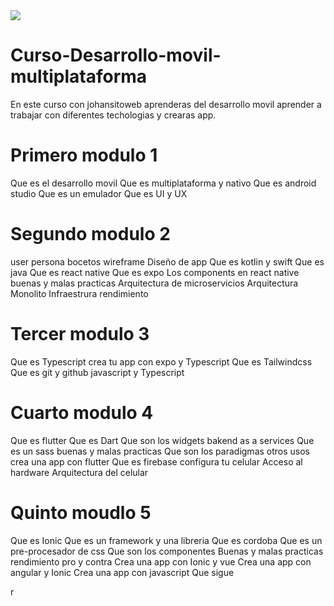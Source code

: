 <img src="https://s3.us-east-2.amazonaws.com/mgpanel/8666-desarrollo-multiplataforma-banner-uxw.jpg">

# Curso-Desarrollo-movil-multiplataforma
En este curso con johansitoweb aprenderas del desarrollo movil aprender a trabajar con diferentes techologias y crearas app.

# Primero modulo 1
Que es el desarrollo movil
Que es multiplataforma y nativo
Que es android studio
Que es un emulador 
Que es UI y UX

# Segundo modulo 2
user persona
bocetos
wireframe
Diseño de app
Que es kotlin y swift
Que es java 
Que es react native
Que es expo
Los components en react native
buenas y malas practicas
Arquitectura de microservicios
Arquitectura Monolito
Infraestrura
rendimiento

# Tercer modulo 3
Que es Typescript
crea tu app con expo y Typescript
Que es Tailwindcss
Que es git y github
javascript y Typescript

# Cuarto modulo 4
Que es flutter
Que es Dart
Que son los widgets
bakend as a services
Que es un sass
buenas y malas practicas
Que son los paradigmas
otros usos
crea una app con flutter
Que es firebase
configura tu celular
Acceso al hardware
Arquitectura del celular

# Quinto moudlo 5
Que es Ionic
Que es un framework y una libreria
Que es cordoba 
Que es un pre-procesador de css
Que son los componentes 
Buenas y malas practicas
rendimiento pro y contra
Crea  una app con Ionic y vue
Crea una app con angular y Ionic
Crea una app con javascript
Que sigue


r

